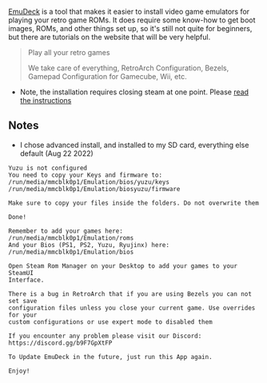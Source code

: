 
[EmuDeck](https://www.emudeck.com/) is a tool that makes it easier to install video game emulators for playing your retro game ROMs. It does require some know-how to get boot images, ROMs, and other things set up, so it's still not quite for beginners, but there are tutorials on the website that will be very helpful.

> Play all your retro games
>
> We take care of everything, RetroArch Configuration, Bezels, Gamepad Configuration for Gamecube, Wii, etc.

- Note, the installation requires closing steam at one point. Please [read the instructions](https://www.emudeck.com/#how_to_install)

## Notes

- I chose advanced install, and installed to my SD card, everything else default (Aug 22 2022)

```
Yuzu is not configured
You need to copy your Keys and firmware to: 
/run/media/mmcblk0p1/Emulation/bios/yuzu/keys
/run/media/mmcblk0p1/Emulation/biosyuzu/firmware

Make sure to copy your files inside the folders. Do not overwrite them
```

```
Done!

Remember to add your games here:
/run/media/mmcblk0p1/Emulation/roms
And your Bios (PS1, PS2, Yuzu, Ryujinx) here:
/run/media/mmcblk0p1/Emulation/bios

Open Steam Rom Manager on your Desktop to add your games to your SteamUI
Interface.

There is a bug in RetroArch that if you are using Bezels you can not set save
configuration files unless you close your current game. Use overrides for your
custom configurations or use expert mode to disabled them

If you encounter any problem please visit our Discord:
https://discord.gg/b9F7GpXtFP

To Update EmuDeck in the future, just run this App again.

Enjoy!
```
